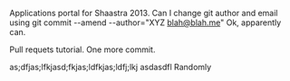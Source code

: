 Applications portal for Shaastra 2013. 
Can I change git author and email using git commit --amend --author="XYZ <blah@blah.me>" 
Ok, apparently can. 


Pull requets tutorial. 
One more commit. 

as;dfjas;lfkjasd;fkjas;ldfkjas;ldfj;lkj
asdasdfl
Randomly
